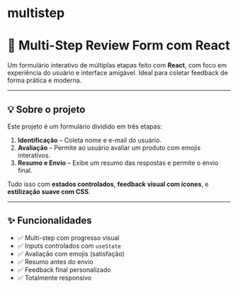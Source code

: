 # multistep

# 📝 Multi-Step Review Form com React

Um formulário interativo de múltiplas etapas feito com **React**, com foco em experiência do usuário e interface amigável. Ideal para coletar feedback de forma prática e moderna.


---

## 💡 Sobre o projeto

Este projeto é um formulário dividido em três etapas:

1. **Identificação** – Coleta nome e e-mail do usuário.
2. **Avaliação** – Permite ao usuário avaliar um produto com emojis interativos.
3. **Resumo e Envio** – Exibe um resumo das respostas e permite o envio final.

Tudo isso com **estados controlados**, **feedback visual com ícones**, e **estilização suave com CSS**.

---

## ✨ Funcionalidades

- ✅ Multi-step com progresso visual
- ✅ Inputs controlados com `useState`
- ✅ Avaliação com emojis (satisfação)
- ✅ Resumo antes do envio
- ✅ Feedback final personalizado
- ✅ Totalmente responsivo

